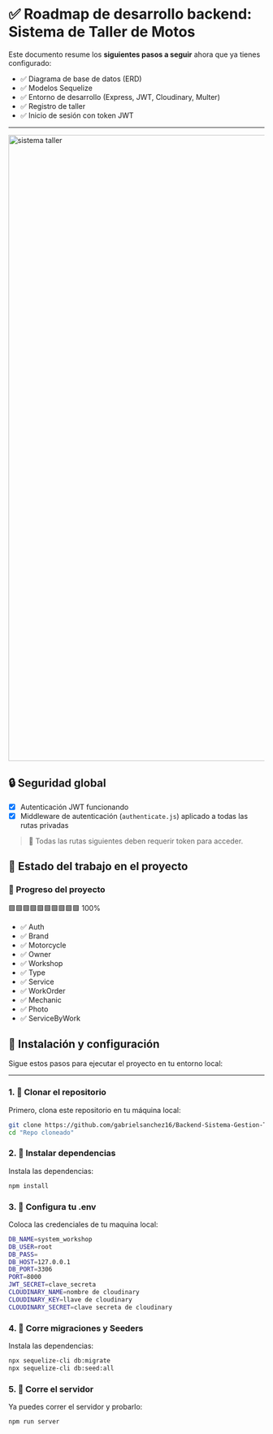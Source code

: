 # ✅ Roadmap de desarrollo backend: Sistema de Taller de Motos

Este documento resume los **siguientes pasos a seguir** ahora que ya tienes configurado:

- ✅ Diagrama de base de datos (ERD)
- ✅ Modelos Sequelize
- ✅ Entorno de desarrollo (Express, JWT, Cloudinary, Multer)
- ✅ Registro de taller
- ✅ Inicio de sesión con token JWT

---
<img width="1087" height="1233" alt="sistema taller" src="https://github.com/user-attachments/assets/e61b55e7-39b2-4721-b1fc-1c64a929fb92" />


## 🔒 Seguridad global

- [x] Autenticación JWT funcionando
- [x] Middleware de autenticación (`authenticate.js`) aplicado a todas las rutas privadas

> 📌 Todas las rutas siguientes deben requerir token para acceder.

## 📝 Estado del trabajo en el proyecto

### 🚧 Progreso del proyecto

🟩🟩🟩🟩🟩🟩🟩🟩🟩🟩 100%

- ✅ Auth
- ✅ Brand
- ✅ Motorcycle
- ✅ Owner
- ✅ Workshop
- ✅ Type
- ✅ Service
- ✅  WorkOrder
- ✅ Mechanic
- ✅ Photo
- ✅ ServiceByWork

## 🚀 Instalación y configuración

Sigue estos pasos para ejecutar el proyecto en tu entorno local:

---

### 1. 📁 Clonar el repositorio

Primero, clona este repositorio en tu máquina local:

```bash
git clone https://github.com/gabrielsanchez16/Backend-Sistema-Gestion-Talleres-Motocicletas.git
cd "Repo cloneado"
```

### 2. 📁 Instalar dependencias

Instala las dependencias:

```bash
npm install
```
### 3. 📁 Configura tu .env

Coloca las credenciales de tu maquina local:

```bash
DB_NAME=system_workshop
DB_USER=root
DB_PASS=
DB_HOST=127.0.0.1
DB_PORT=3306
PORT=8000
JWT_SECRET=clave_secreta
CLOUDINARY_NAME=nombre de cloudinary
CLOUDINARY_KEY=llave de cloudinary
CLOUDINARY_SECRET=clave secreta de cloudinary
```

### 4. 📁 Corre migraciones y Seeders

Instala las dependencias:

```bash
npx sequelize-cli db:migrate
npx sequelize-cli db:seed:all
```


### 5. 📁 Corre el servidor

Ya puedes correr el servidor y probarlo:

```bash
npm run server
```
